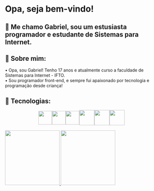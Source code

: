 
# Opa, seja bem-vindo!
## 🎯 Me chamo Gabriel, sou um estusiasta programador e estudante de Sistemas para Internet. 

## 💫 Sobre mim:
• Opa, sou Gabriel! Tenho 17 anos e atualmente curso a faculdade de Sistemas para Internet - IFTO.<br>
• Sou programador front-end, e sempre fui apaixonado por tecnologia e programação desde criança!

## 📌 Tecnologias:
<div style="display: flex; align-items: center; justify-content: center">
          
<img loading="lazy" src="https://cdn.jsdelivr.net/gh/devicons/devicon@latest/icons/html5/html5-plain-wordmark.svg" width="45" height="45" /> 
<img loading="lazy" src="https://cdn.jsdelivr.net/gh/devicons/devicon@latest/icons/css3/css3-plain-wordmark.svg" width="45" height="45" />
<img loading="lazy" src="https://cdn.jsdelivr.net/gh/devicons/devicon@latest/icons/javascript/javascript-original.svg" width="45" height="45" /> 
<img src="https://img.icons8.com/?size=100&id=vEiU8UeAmv0x&format=png&color=000000" width="50" height="50" >
<img src="https://cdn.jsdelivr.net/gh/devicons/devicon@latest/icons/python/python-original.svg" width="50" height="50" />
<img src="https://flet.dev/img/logo.svg" width="50" height="50" />
                    
</div>

<br>

<div>
<a href="https://github.com/srfirew">
<img loading="lazy" height="180em" src="https://github-readme-stats.vercel.app/api/top-langs/?username=srfirew&layout=compact&langs_count=7&theme=dracula"/>
<img loading="lazy" height="180em" src="https://github-readme-stats.vercel.app/api?username=srfirew&show_icons=true&theme=dracula&include_all_commits=true&count_private=true"/>
</div>
          
                    
